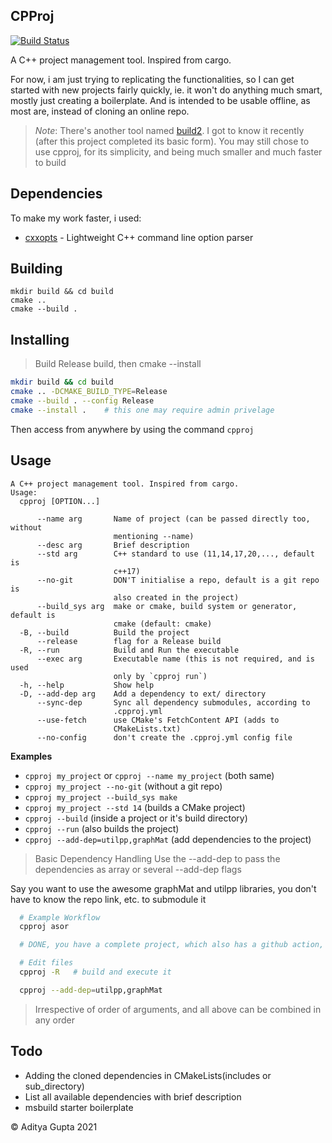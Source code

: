 CPProj
----

[![Build Status](https://github.com/adi-g15/cpproj/actions/workflows/build_windows.yml/badge.svg)](https://github.com/adi-g15/cpproj/actions/workflows/build_windows.yml)

A C++ project management tool. Inspired from cargo.

For now, i am just trying to replicating the functionalities,
so I can get started with new projects fairly quickly, ie. 
it won't do anything much smart, mostly just creating a boilerplate.
And is intended to be usable offline, as most are, instead of cloning an online repo.

> *Note*: There's another tool named [build2](https://www.build2.org). I got to know it recently (after this project completed its basic form).
>  You may still chose to use cpproj, for its simplicity, and being much smaller and much faster to build

## Dependencies

To make my work faster, i used:

* [cxxopts](https://github.com/jarro2783/cxxopts) - Lightweight C++ command line option parser

## Building

```
mkdir build && cd build
cmake ..
cmake --build .
```

## Installing

> Build Release build, then cmake --install

```sh
mkdir build && cd build
cmake .. -DCMAKE_BUILD_TYPE=Release
cmake --build . --config Release
cmake --install .    # this one may require admin privelage
```

Then access from anywhere by using the command `cpproj`

## Usage

```
A C++ project management tool. Inspired from cargo.
Usage:
  cpproj [OPTION...]

      --name arg       Name of project (can be passed directly too, without 
                       mentioning --name)
      --desc arg       Brief description
      --std arg        C++ standard to use (11,14,17,20,..., default is 
                       c++17)
      --no-git         DON'T initialise a repo, default is a git repo is 
                       also created in the project)
      --build_sys arg  make or cmake, build system or generator, default is 
                       cmake (default: cmake)
  -B, --build          Build the project
      --release        flag for a Release build
  -R, --run            Build and Run the executable
      --exec arg       Executable name (this is not required, and is used 
                       only by `cpproj run`)
  -h, --help           Show help
  -D, --add-dep arg    Add a dependency to ext/ directory
      --sync-dep       Sync all dependency submodules, according to 
                       .cpproj.yml
      --use-fetch      use CMake's FetchContent API (adds to 
                       CMakeLists.txt)
      --no-config      don't create the .cpproj.yml config file
```

**Examples**

* `cpproj my_project` or `cpproj --name my_project`  (both same)
* `cpproj my_project --no-git`    (without a git repo)
* `cpproj my_project --build_sys make`
* `cpproj my_project --std 14`    (builds a CMake project)
* `cpproj --build`                (inside a project or it's build directory)
* `cpproj --run`                  (also builds the project)
* `cpproj --add-dep=utilpp,graphMat`                  (add dependencies to the project)

> Basic Dependency Handling
  Use the --add-dep to pass the dependencies as array or several --add-dep flags

  Say you want to use the awesome graphMat and utilpp libraries, you don't have to know the repo link, etc. to submodule it

```sh
  # Example Workflow
  cpproj asor

  # DONE, you have a complete project, which also has a github action, to check build status at each push :tada:

  # Edit files
  cpproj -R   # build and execute it

  cpproj --add-dep=utilpp,graphMat
```

> Irrespective of order of arguments, and all above can be combined in any order

## Todo

* Adding the cloned dependencies in CMakeLists(includes or sub_directory)
* List all available dependencies with brief description
* msbuild starter boilerplate

:copyright: Aditya Gupta 2021


